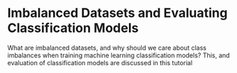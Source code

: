 # Imbalanced Datasets and Evaluating Classification Models
 What are imbalanced datasets, and why should we care about class imbalances when training machine learning classification models? This, and evaluation of classification models are discussed in this tutorial
